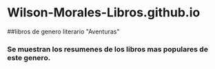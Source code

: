 # Wilson-Morales-Libros.github.io
##libros de genero literario "Aventuras"
### Se muestran los resumenes de los libros mas  populares de este genero.
